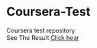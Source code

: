 # Coursera-Test
Coursera test repository </br>
See The Result <a href="https://rawcdn.githack.com/AnishChikhaliya/Coursera-Test/5f37512e12f95f4eed3a0e1feaf2b0eee8173c8b/Dark%20Mode%20Calculator/index.html"> Click hear </a>
